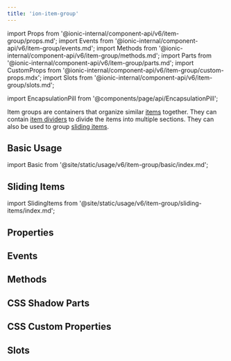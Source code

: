 ```yaml
---
title: 'ion-item-group'
---
```


import Props from '@ionic-internal/component-api/v6/item-group/props.md';
import Events from '@ionic-internal/component-api/v6/item-group/events.md';
import Methods from '@ionic-internal/component-api/v6/item-group/methods.md';
import Parts from '@ionic-internal/component-api/v6/item-group/parts.md';
import CustomProps from '@ionic-internal/component-api/v6/item-group/custom-props.mdx';
import Slots from '@ionic-internal/component-api/v6/item-group/slots.md';

<head>
  <title>ion-item-group: Group Items to Divide into Multiple Sections</title>
  <meta
    name="description"
    content="Item groups are containers that organize similar items together. ion-item-groups can contain item dividers to divide the items into multiple sections. "
  />
</head>

import EncapsulationPill from '@components/page/api/EncapsulationPill';

Item groups are containers that organize similar [items](./item) together. They can contain [item dividers](./item-divider) to divide the items into multiple sections. They can also be used to group [sliding items](./item-sliding).

## Basic Usage

import Basic from '@site/static/usage/v6/item-group/basic/index.md';

<Basic />

## Sliding Items

import SlidingItems from '@site/static/usage/v6/item-group/sliding-items/index.md';

<SlidingItems />

## Properties

<Props />

## Events

<Events />

## Methods

<Methods />

## CSS Shadow Parts

<Parts />

## CSS Custom Properties

<CustomProps />

## Slots

<Slots />
